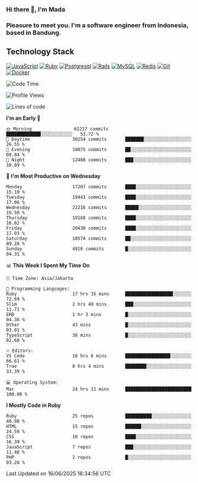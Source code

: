 ### Hi there 👋, I'm Mada
### Pleasure to meet you. I'm a software engineer from Indonesia, based in Bandung.

## Technology Stack

[![JavaScript](https://img.shields.io/badge/-JavaScript-%23F7DF1C?style=flat-square&logo=javascript&logoColor=000000&labelColor=%23F7DF1C&color=%23FFCE5A)](https://www.javascript.com/)
[![Ruby](https://img.shields.io/badge/Ruby-CC342D?style=flat-square&logo=ruby&logoColor=white)](https://www.ruby-lang.org/en/)
[![Postgresql](https://img.shields.io/badge/PostgreSQL-316192?style=flat-square&logo=postgresql&logoColor=ffffff)](https://www.postgresql.org/)
[![Rails](https://img.shields.io/badge/Ruby_on_Rails-CC0000?style=flat-square&logo=ruby-on-rails&logoColor=white)](https://rubyonrails.org/)
[![MySQL](https://img.shields.io/badge/-MySQL-4479A1?style=flat-square&logo=MySQL&logoColor=ffffff)](https://www.mysql.com/)
[![Redis](https://img.shields.io/badge/-Redis-DC382D?style=flat-square&logo=Redis&logoColor=ffffff)](https://redis.io/)
[![Git](https://img.shields.io/badge/-Git-%23F05032?style=flat-square&logo=git&logoColor=%23ffffff)](https://git-scm.com/)
[![Docker](https://img.shields.io/badge/-Docker-2496ED?style=flat-square&logo=docker&logoColor=ffffff)](https://www.docker.com/)
<!--
**madaarya/madaarya** is a ✨ _special_ ✨ repository because its `README.md` (this file) appears on your GitHub profile.

Here are some ideas to get you started:

- 🔭 I’m currently working on ...
- 🌱 I’m currently learning ...
- 👯 I’m looking to collaborate on ...
- 🤔 I’m looking for help with ...
- 💬 Ask me about ...
- 📫 How to reach me: ...
- 😄 Pronouns: ...
- ⚡ Fun fact: ...
-->
<!--START_SECTION:waka-->
![Code Time](http://img.shields.io/badge/Code%20Time-7%2C388%20hrs%205%20mins-blue)

![Profile Views](http://img.shields.io/badge/Profile%20Views-0-blue)

![Lines of code](https://img.shields.io/badge/From%20Hello%20World%20I%27ve%20Written-51.4%20million%20lines%20of%20code-blue)

**I'm an Early 🐤** 

```text
🌞 Morning                61217 commits       █████████████░░░░░░░░░░░░   53.72 % 
🌆 Daytime                30254 commits       ███████░░░░░░░░░░░░░░░░░░   26.55 % 
🌃 Evening                10075 commits       ██░░░░░░░░░░░░░░░░░░░░░░░   08.84 % 
🌙 Night                  12408 commits       ███░░░░░░░░░░░░░░░░░░░░░░   10.89 % 
```
📅 **I'm Most Productive on Wednesday** 

```text
Monday                   17207 commits       ████░░░░░░░░░░░░░░░░░░░░░   15.10 % 
Tuesday                  19443 commits       ████░░░░░░░░░░░░░░░░░░░░░   17.06 % 
Wednesday                22216 commits       █████░░░░░░░░░░░░░░░░░░░░   19.50 % 
Thursday                 19168 commits       ████░░░░░░░░░░░░░░░░░░░░░   16.82 % 
Friday                   20430 commits       ████░░░░░░░░░░░░░░░░░░░░░   17.93 % 
Saturday                 10574 commits       ██░░░░░░░░░░░░░░░░░░░░░░░   09.28 % 
Sunday                   4916 commits        █░░░░░░░░░░░░░░░░░░░░░░░░   04.31 % 
```


📊 **This Week I Spent My Time On** 

```text
🕑︎ Time Zone: Asia/Jakarta

💬 Programming Languages: 
Ruby                     17 hrs 35 mins      ██████████████████░░░░░░░   72.69 % 
Slim                     2 hrs 49 mins       ███░░░░░░░░░░░░░░░░░░░░░░   11.71 % 
ERB                      1 hr 3 mins         █░░░░░░░░░░░░░░░░░░░░░░░░   04.36 % 
Other                    43 mins             █░░░░░░░░░░░░░░░░░░░░░░░░   03.01 % 
TypeScript               38 mins             █░░░░░░░░░░░░░░░░░░░░░░░░   02.68 % 

🔥 Editors: 
VS Code                  16 hrs 6 mins       █████████████████░░░░░░░░   66.61 % 
Trae                     8 hrs 4 mins        ████████░░░░░░░░░░░░░░░░░   33.39 % 

💻 Operating System: 
Mac                      24 hrs 11 mins      █████████████████████████   100.00 % 
```

**I Mostly Code in Ruby** 

```text
Ruby                     25 repos            ██████████░░░░░░░░░░░░░░░   40.98 % 
HTML                     15 repos            ██████░░░░░░░░░░░░░░░░░░░   24.59 % 
CSS                      10 repos            ████░░░░░░░░░░░░░░░░░░░░░   16.39 % 
JavaScript               7 repos             ███░░░░░░░░░░░░░░░░░░░░░░   11.48 % 
PHP                      2 repos             █░░░░░░░░░░░░░░░░░░░░░░░░   03.28 % 
```




 Last Updated on 16/06/2025 16:34:56 UTC
<!--END_SECTION:waka-->
